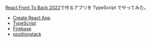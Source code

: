 [React Front To Back 2022](https://www.udemy.com/course/react-front-to-back-2022/)で作るアプリを TypeScript でやってみた。

- [Create React App](https://create-react-app.dev/)
- [TypeScript](https://www.typescriptlang.org/)
- [Firebase](https://console.firebase.google.com/)
- [positionstack](https://positionstack.com/)
